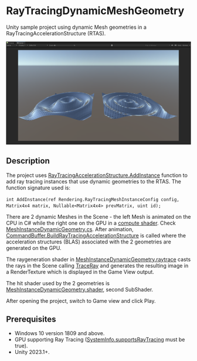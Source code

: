 # RayTracingDynamicMeshGeometry
Unity sample project using dynamic Mesh geometries in a RayTracingAccelerationStructure (RTAS).

<img src="Images/GameView.png" width="1280">

## Description
The project uses [RayTracingAccelerationStructure.AddInstance](https://docs.unity3d.com/2023.1/Documentation/ScriptReference/Rendering.RayTracingAccelerationStructure.AddInstance.html) function to add ray tracing instances that use dynamic geometries to the RTAS. The function signature used is:

`int AddInstance(ref Rendering.RayTracingMeshInstanceConfig config, Matrix4x4 matrix, Nullable<Matrix4x4> prevMatrix, uint id);`


There are 2 dynamic Meshes in the Scene - the left Mesh is animated on the CPU in C# while the right one on the GPU in a [compute shader](https://github.com/INedelcu/RayTracingDynamicMeshGeometry/blob/main/Assets/Shaders/WaveMeshAnimation.compute). Check [MeshInstanceDynamicGeometry.cs](https://github.com/INedelcu/RayTracingDynamicMeshGeometry/blob/main/Assets/Scripts/MeshInstanceDynamicGeometry.cs). After animation, [CommandBuffer.BuildRayTracingAccelerationStructure](https://docs.unity3d.com/2023.1/Documentation/ScriptReference/Rendering.CommandBuffer.BuildRayTracingAccelerationStructure.html) is called where the acceleration structures (BLAS) associated with the 2 geometries are generated on the GPU.

The raygeneration shader in [MeshInstanceDynamicGeometry.raytrace](https://github.com/INedelcu/RayTracingDynamicMeshGeometry/blob/main/Assets/Shaders/MeshInstanceDynamicGeometry.raytrace) casts the rays in the Scene calling [TraceRay](https://learn.microsoft.com/en-us/windows/win32/direct3d12/traceray-function) and generates the resulting image in a RenderTexture which is displayed in the Game View output.

The hit shader used by the 2 geometries is [MeshInstanceDynamicGeometry.shader](https://github.com/INedelcu/RayTracingDynamicMeshGeometry/blob/main/Assets/Shaders/MeshInstanceDynamicGeometry.shader), second SubShader.

After opening the project, switch to Game view and click Play.

## Prerequisites

* Windows 10 version 1809 and above.
* GPU supporting Ray Tracing ([SystemInfo.supportsRayTracing](https://docs.unity3d.com/2023.1/Documentation/ScriptReference/SystemInfo-supportsRayTracing.html) must be true).
* Unity 2023.1+.
